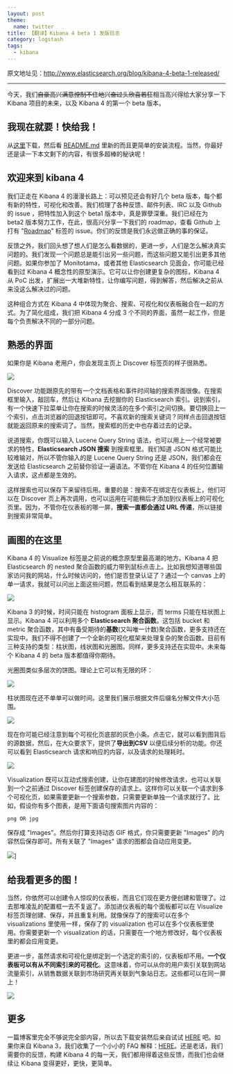 ```yaml
---
layout: post
theme:
  name: twitter
title: 【翻译】Kibana 4 beta 1 发版日志
category: logstash
tags:
  - kibana
---
```


原文地址见：<http://www.elasticsearch.org/blog/kibana-4-beta-1-released/>

---------------------

今天，我们<del>自豪高兴满意控制不住地兴奋过头欣喜若狂</del>相当高兴得给大家分享一下 Kibana 项目的未来，以及 Kibana 4 的第一个 beta 版本。

## 我现在就要！快给我！

从[这里](http://www.elasticsearch.org/overview/kibana/installation/)下载，然后看 [README.md](https://github.com/elasticsearch/kibana/blob/master/README.md) 里新的而且更简单的安装流程。当然，你最好还是读一下本文剩下的内容，有很多超棒的秘诀呢！

## 欢迎来到 kibana 4

我们正走在 Kibana 4 的漫漫长路上：可以预见还会有好几个 beta 版本，每个都有新的特性，可视化和改善。我们梳理了各种反馈、邮件列表、IRC 以及 Github 的 issue ，把特性加入到这个 beta1 版本中，真是罪孽深重。我们已经在为 beta2 版本努力工作，在此，很高兴分享一下我们的 roadmap，查看 Github 上打有 "[Roadmap](https://github.com/elasticsearch/kibana/issues?q=is%3Aopen+is%3Aissue+label%3Aroadmap)" 标签的 issue。你们的反馈是我们永远做正确的事的保证。

反馈之外，我们回头想了想人们是怎么看数据的，更进一步，人们是怎么解决真实问题的。我们发现一个问题总是能引出另一些问题，而这些问题又能引出更多其他问题。如果你参加了 Monitotama，或者其他 Elasticsearch 见面会，你可能已经看到过 Kibana 4 概念性的原型演示。它可以让你创建更复杂的图标，Kibana 4 从 PoC 出发，扩展出一大堆新特性，让你编写问题，得到解答，然后解决之前从来没这么解决过的问题。

这种组合方式在 Kibana 4 中体现为聚合、搜索、可视化和仪表板融合在一起的方式。为了简化组成，我们把 Kibana 4 分成 3 个不同的界面，虽然一起工作，但是每个负责解决不同的一部分问题。

## 熟悉的界面

如果你是 Kibana 老用户，你会发现主页上 Discover 标签页的样子很熟悉。

![](http://www.elasticsearch.org/content/uploads/2014/10/Screen-Shot-2014-09-30-at-4.07.15-PM.png)

Discover 功能跟原先的带有一个文档表格和事件时间轴的搜索界面很像。在搜索框里输入，敲回车，然后让 Kibana 去挖掘你的 Elasticsearch 索引。说到索引，有一个快速下拉菜单让你在搜索的时候灵活的在多个索引之间切换。要切换回上一个索引，点击浏览器的回退按钮即可。不喜欢新的搜索关键词？同样点击回退按钮就能返回原来的搜索词了。当然，搜索框的历史中也存着过去的记录。

说道搜索，你既可以输入 Lucene Query String 语法，也可以用上一个经常被要求的特性，**Elasticsearch JSON 搜索** 到搜索框里。我们知道 JSON 格式可能比较难输对，所以不管你输入的是 Lucene Query String 还是 JSON，我们都会在发送给 Elasticsearch 之前替你验证一遍语法。不管你在 Kibana 4 的任何位置输入请求，这点都是生效的。

这样搜索也可以保存下来留待后用。重要的是：搜索不在绑定在仪表板上，他们可以在 Discover 页上再次调用，也可以运用在可能稍后才添加到仪表板上的可视化页里。因为，不管你在仪表板的哪一屏，**搜索一直都会通过 URL 传递**，所以链接到搜索非常简单。

## 画图的在这里

Kibana 4 的 Visualize 标签是之前说的概念原型里最高潮的地方。Kibana 4 把 Elasticsearch 的 nested 聚合函数的威力带到鼠标点击上。比如我想知道哪些国家访问我的网站，什么时候访问的，他们是否登录认证了？通过一个 canvas 上的单一请求，我就可以问出上面这些问题，然后看到结果是怎么相互联系的：

![](http://www.elasticsearch.org/content/uploads/2014/10/Screen-Shot-2014-10-01-at-2.28.29-PM.png)


Kibana 3 的时候，时间只能在 histogram 面板上显示，而 terms 只能在柱状图上显示。Kibana 4 可以利用多个 **Elasticsearch 聚合函数**。这包括 bucket 和 metric 聚合函数，其中有备受期待的**基数**(又叫唯一计数)聚合函数，更多支持还在实现中。我们不得不创建了一个全新的可视化框架来处理复杂的聚合函数。目前有三种支持的类型：柱状图，线状图和光圈图。同样，更多支持还在实现中。未来每个 Kibana 4 的 beta 版本都值得你期待。

光圈图类似多层次的饼图。理论上它可以有无限的环：

![](http://www.elasticsearch.org/content/uploads/2014/10/Screen-Shot-2014-10-01-at-12.49.50-PM.png)

柱状图现在还不单单可以做时间。这里我们展示根据文件后缀名分解文件大小范围。

![](http://www.elasticsearch.org/content/uploads/2014/10/Screen-Shot-2014-10-01-at-1.03.03-PM.png)

现在你可能已经注意到每个可视化页底部的灰色小条。点击它，就可以看到图背后的源数据，然后，在大众要求下，提供了**导出到CSV** 以便后续分析的功能。你还可以看到 Elasticsearch 请求和响应的内容，以及请求的处理耗时。

![](http://www.elasticsearch.org/content/uploads/2014/10/Screen-Shot-2014-10-01-at-12.31.14-PM.png)

Visualization 既可以互动式搜索创建，让你在建图的时候修改请求，也可以关联到一个之前通过 Discover 标签创建保存的请求上。这样你可以关联一个请求到多个可视化页，如果需要更新一个搜索参数，只需要更新单独一个请求就行了。比如，假设你有多个图表，是用下面语句搜索图片内容的：

```
png OR jpg
```

保存成 "Images"。然后你打算支持动态 GIF 格式，你只需要更新 "Images" 的内容然后保存即可。所有关联了 "Images" 请求的图都会自动应用变更。

![](http://www.elasticsearch.org/content/uploads/2014/10/Screen-Shot-2014-10-01-at-1.17.08-PM.png)]

## 给我看更多的图！

当然，你依然可以创建令人惊叹的仪表板，而且它们现在更方便创建和管理了。过去那堆凌乱的配置框一去不复返了。添加进仪表板的每个面板都可以在 Visualize 标签页理创建、保存，并且重复利用。就像保存了的搜索可以在多个 visualizations 里使用一样，保存了的 visualization 也可以在多个仪表板里使用。你需要更新一个 visualization 的话，只需要在一个地方修改好，每个仪表板里的都会应用变更。

更进一步，虽然请求和可视化是绑定到一个选定的索引的，仪表板却不用。**一个仪表板可以有从不同索引来的可视化**。这意味着，你可以从你的用户索引关联到网站流量索引，从销售数据关联到市场研究再关联到气象站日志。这些都可以在同一屏上！

![](http://www.elasticsearch.org/content/uploads/2014/10/Screen-Shot-2014-10-01-at-1.19.39-PM.png)

## 更多

一篇博客里完全不够说完全部内容，所以去下载安装然后亲自试试 [HERE](http://www.elasticsearch.org/overview/kibana/installation/) 吧。如果你来自 Kibana 3，我们收集了一个小小的 FAQ 解释：[HERE](https://github.com/elasticsearch/kibana/blob/master/K3_FAQ.md)。还是老话，我们需要你的反馈，构建 Kibana 4 的每一天，我们都用得着这些反馈，而我们也会继续让 Kibana 变得更好，更快，更简单。
